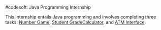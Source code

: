 #codesoft: Java Programming Internship

This internship entails Java programming and involves completing three tasks: [Number Game](GuessingGame.java), [Student GradeCalculator](GradeCalculator.java), and [ATM Interface](ATMInterface.java).
